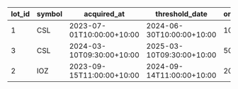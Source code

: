 | lot_id | symbol | acquired_at | threshold_date | original_qty | qty_remaining | qty_disposed | cost_base_initial | cost_base_remaining | status | source_txn_id |
| --- | --- | --- | --- | --- | --- | --- | --- | --- | --- | --- |
| 1 | CSL | 2023-07-01T10:00:00+10:00 | 2024-06-30T10:00:00+10:00 | 100.0000 | 60.0000 | 40.0000 | 24009.9500 | 14405.9700 | OPEN | 1 |
| 3 | CSL | 2024-03-10T09:30:00+10:00 | 2025-03-10T09:30:00+10:00 | 50.0000 | 50.0000 | 0 | 12508.0000 | 12508.0000 | OPEN | 4 |
| 2 | IOZ | 2023-09-15T11:00:00+10:00 | 2024-09-14T11:00:00+10:00 | 200.0000 | 200.0000 | 0 | 6012.5000 | 6012.5000 | OPEN | 2 |
